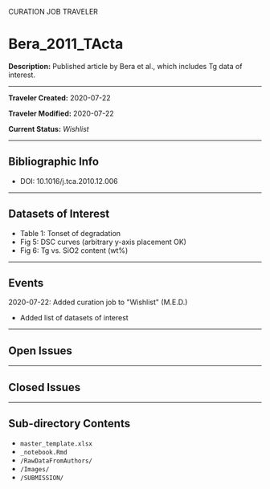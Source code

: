 CURATION JOB TRAVELER

# Bera_2011_TActa

**Description:** Published article by Bera et al., which includes Tg data of interest.

---

**Traveler Created:** 2020-07-22

**Traveler Modified:** 2020-07-22

**Current Status:** *Wishlist*

---

## Bibliographic Info

* DOI: 10.1016/j.tca.2010.12.006

---

## Datasets of Interest

* Table 1: Tonset of degradation
* Fig 5: DSC curves (arbitrary y-axis placement OK)
* Fig 6: Tg vs. SiO2 content (wt%)


---

## Events

2020-07-22: Added curation job to "Wishlist" (M.E.D.)
* Added list of datasets of interest




---

## Open Issues


---

## Closed Issues



---

## Sub-directory Contents

* `master_template.xlsx`
* `_notebook.Rmd`
* `/RawDataFromAuthors/`
* `/Images/`
* `/SUBMISSION/`
